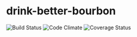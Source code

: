 # drink-better-bourbon

![Build Status](https://codeship.com/projects/74ae7e50-952c-0133-86ce-4a53072d6648/status?branch=master)
![Code Climate](https://codeclimate.com/github/rakkofat/drink-better-bourbon.png)
![Coverage Status](https://coveralls.io/repos/rakkofat/drink-better-bourbon/badge.png)
